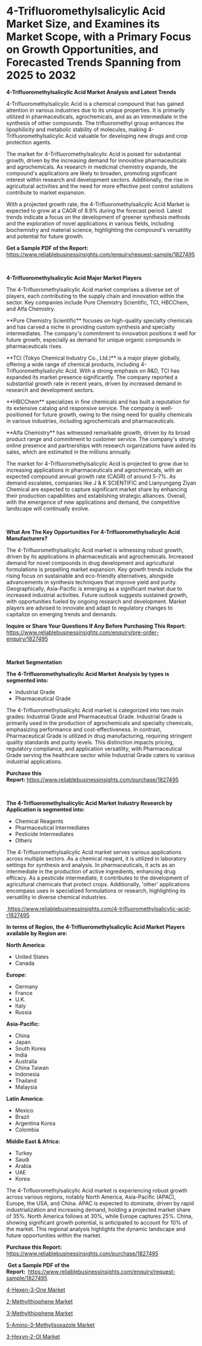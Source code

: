 <p><h1>4-Trifluoromethylsalicylic Acid Market Size, and Examines its Market Scope, with a Primary Focus on Growth Opportunities, and Forecasted Trends Spanning from 2025 to 2032</h1></p><p><strong>4-Trifluoromethylsalicylic Acid Market Analysis and Latest Trends</strong></p>
<p><p>4-Trifluoromethylsalicylic Acid is a chemical compound that has gained attention in various industries due to its unique properties. It is primarily utilized in pharmaceuticals, agrochemicals, and as an intermediate in the synthesis of other compounds. The trifluoromethyl group enhances the lipophilicity and metabolic stability of molecules, making 4-Trifluoromethylsalicylic Acid valuable for developing new drugs and crop protection agents.</p><p>The market for 4-Trifluoromethylsalicylic Acid is poised for substantial growth, driven by the increasing demand for innovative pharmaceuticals and agrochemicals. As research in medicinal chemistry expands, the compound's applications are likely to broaden, promoting significant interest within research and development sectors. Additionally, the rise in agricultural activities and the need for more effective pest control solutions contribute to market expansion.</p><p>With a projected growth rate, the 4-Trifluoromethylsalicylic Acid Market is expected to grow at a CAGR of 8.9% during the forecast period. Latest trends indicate a focus on the development of greener synthesis methods and the exploration of novel applications in various fields, including biochemistry and material science, highlighting the compound's versatility and potential for future growth.</p></p>
<p><strong>Get a Sample PDF of the Report:&nbsp;</strong> <a href="https://www.reliablebusinessinsights.com/enquiry/request-sample/1827495?utm_campaign=62&utm_medium=2&utm_source=Github&utm_content=ia&utm_term=03042025&utm_id=4-trifluoromethylsalicylic-acid">https://www.reliablebusinessinsights.com/enquiry/request-sample/1827495</a></p>
<p>&nbsp;</p>
<p><strong>4-Trifluoromethylsalicylic Acid Major Market Players</strong></p>
<p><p>The 4-Trifluoromethylsalicylic Acid market comprises a diverse set of players, each contributing to the supply chain and innovation within the sector. Key companies include Pure Chemistry Scientific, TCI, HBCChem, and Alfa Chemistry. </p><p>**Pure Chemistry Scientific** focuses on high-quality specialty chemicals and has carved a niche in providing custom synthesis and specialty intermediates. The company's commitment to innovation positions it well for future growth, especially as demand for unique organic compounds in pharmaceuticals rises.</p><p>**TCI (Tokyo Chemical Industry Co., Ltd.)** is a major player globally, offering a wide range of chemical products, including 4-Trifluoromethylsalicylic Acid. With a strong emphasis on R&D, TCI has expanded its market presence significantly. The company reported a substantial growth rate in recent years, driven by increased demand in research and development sectors.</p><p>**HBCChem** specializes in fine chemicals and has built a reputation for its extensive catalog and responsive service. The company is well-positioned for future growth, owing to the rising need for quality chemicals in various industries, including agrochemicals and pharmaceuticals.</p><p>**Alfa Chemistry** has witnessed remarkable growth, driven by its broad product range and commitment to customer service. The company's strong online presence and partnerships with research organizations have aided its sales, which are estimated in the millions annually.</p><p>The market for 4-Trifluoromethylsalicylic Acid is projected to grow due to increasing applications in pharmaceuticals and agrochemicals, with an expected compound annual growth rate (CAGR) of around 5-7%. As demand escalates, companies like J & K SCIENTIFIC and Lianyungang Ziyan Chemical are expected to capture significant market share by enhancing their production capabilities and establishing strategic alliances. Overall, with the emergence of new applications and demand, the competitive landscape will continually evolve.</p></p>
<p>&nbsp;</p>
<p><strong>What Are The Key Opportunities For 4-Trifluoromethylsalicylic Acid Manufacturers?</strong></p>
<p><p>The 4-Trifluoromethylsalicylic Acid market is witnessing robust growth, driven by its applications in pharmaceuticals and agrochemicals. Increased demand for novel compounds in drug development and agricultural formulations is propelling market expansion. Key growth trends include the rising focus on sustainable and eco-friendly alternatives, alongside advancements in synthesis techniques that improve yield and purity. Geographically, Asia-Pacific is emerging as a significant market due to increased industrial activities. Future outlook suggests sustained growth, with opportunities fueled by ongoing research and development. Market players are advised to innovate and adapt to regulatory changes to capitalize on emerging trends and demands.</p></p>
<p><strong>Inquire or Share Your Questions If Any Before Purchasing This Report:</strong> <a href="https://www.reliablebusinessinsights.com/enquiry/pre-order-enquiry/1827495?utm_campaign=62&utm_medium=2&utm_source=Github&utm_content=ia&utm_term=03042025&utm_id=4-trifluoromethylsalicylic-acid">https://www.reliablebusinessinsights.com/enquiry/pre-order-enquiry/1827495</a></p>
<p>&nbsp;</p>
<p><strong>Market Segmentation</strong></p>
<p><strong>The 4-Trifluoromethylsalicylic Acid Market Analysis by types is segmented into:</strong></p>
<p><ul><li>Industrial Grade</li><li>Pharmaceutical Grade</li></ul></p>
<p><p>The 4-Trifluoromethylsalicylic Acid market is categorized into two main grades: Industrial Grade and Pharmaceutical Grade. Industrial Grade is primarily used in the production of agrochemicals and specialty chemicals, emphasizing performance and cost-effectiveness. In contrast, Pharmaceutical Grade is utilized in drug manufacturing, requiring stringent quality standards and purity levels. This distinction impacts pricing, regulatory compliance, and application versatility, with Pharmaceutical Grade serving the healthcare sector while Industrial Grade caters to various industrial applications.</p></p>
<p><strong>Purchase this Report:&nbsp;</strong><a href="https://www.reliablebusinessinsights.com/purchase/1827495?utm_campaign=62&utm_medium=2&utm_source=Github&utm_content=ia&utm_term=03042025&utm_id=4-trifluoromethylsalicylic-acid">https://www.reliablebusinessinsights.com/purchase/1827495</a></p>
<p>&nbsp;</p>
<p><strong>The 4-Trifluoromethylsalicylic Acid Market Industry Research by Application is segmented into:</strong></p>
<p><ul><li>Chemical Reagents</li><li>Pharmaceutical Intermediates</li><li>Pesticide Intermediates</li><li>Others</li></ul></p>
<p><p>The 4-Trifluoromethylsalicylic Acid market serves various applications across multiple sectors. As a chemical reagent, it is utilized in laboratory settings for synthesis and analysis. In pharmaceuticals, it acts as an intermediate in the production of active ingredients, enhancing drug efficacy. As a pesticide intermediate, it contributes to the development of agricultural chemicals that protect crops. Additionally, 'other' applications encompass uses in specialized formulations or research, highlighting its versatility in diverse chemical industries.</p></p>
<p><a href="https://www.reliablebusinessinsights.com/4-trifluoromethylsalicylic-acid-r1827495?utm_campaign=62&utm_medium=2&utm_source=Github&utm_content=ia&utm_term=03042025&utm_id=4-trifluoromethylsalicylic-acid">&nbsp;https://www.reliablebusinessinsights.com/4-trifluoromethylsalicylic-acid-r1827495</a></p>
<p><strong>In terms of Region, the 4-Trifluoromethylsalicylic Acid Market Players available by Region are:</strong></p>
<p>
    <p> <strong> North America: </strong>
        <ul>
            <li>United States</li>
            <li>Canada</li>
        </ul>
        </p> 
    <p> <strong> Europe: </strong>
        <ul>
            <li>Germany</li>
            <li>France</li>
            <li>U.K.</li>
            <li>Italy</li>
            <li>Russia</li>
        </ul>
        </p> 
    <p> <strong> Asia-Pacific: </strong>
        <ul>
            <li>China</li>
            <li>Japan</li>
            <li>South Korea</li>
            <li>India</li>
            <li>Australia</li>
            <li>China Taiwan</li>
            <li>Indonesia</li>
            <li>Thailand</li>
            <li>Malaysia</li>
        </ul>
        </p> 
    <p> <strong> Latin America: </strong>
        <ul>
            <li>Mexico</li>
            <li>Brazil</li>
            <li>Argentina Korea</li>
            <li>Colombia</li>
        </ul>
        </p> 
    <p> <strong> Middle East & Africa: </strong>
        <ul>
            <li>Turkey</li>
            <li>Saudi</li>
            <li>Arabia</li>
            <li>UAE</li>
            <li>Korea</li>
        </ul>
    </p>
    </p>
<p><p>The 4-Trifluoromethylsalicylic Acid market is experiencing robust growth across various regions, notably North America, Asia-Pacific (APAC), Europe, the USA, and China. APAC is expected to dominate, driven by rapid industrialization and increasing demand, holding a projected market share of 35%. North America follows at 30%, while Europe captures 25%. China, showing significant growth potential, is anticipated to account for 10% of the market. This regional analysis highlights the dynamic landscape and future opportunities within the market.</p></p>
<p><strong>Purchase this Report: </strong><a href="https://www.reliablebusinessinsights.com/purchase/1827495?utm_campaign=62&utm_medium=2&utm_source=Github&utm_content=ia&utm_term=03042025&utm_id=4-trifluoromethylsalicylic-acid">https://www.reliablebusinessinsights.com/purchase/1827495</a></p>
<p>&nbsp;<strong>Get a Sample PDF of the Report:&nbsp;&nbsp;</strong><a href="https://www.reliablebusinessinsights.com/enquiry/request-sample/1827495?utm_campaign=62&utm_medium=2&utm_source=Github&utm_content=ia&utm_term=03042025&utm_id=4-trifluoromethylsalicylic-acid">https://www.reliablebusinessinsights.com/enquiry/request-sample/1827495</a></p>
<p><strong></strong></p>
<p><p><a href="https://github.com/hirtzhulstsq/Market-Research-Report-List-1/blob/main/4-hexen-3-one-market.md?utm_campaign=62&utm_medium=2&utm_source=Github&utm_content=ia&utm_term=03042025&utm_id=4-trifluoromethylsalicylic-acid">4-Hexen-3-One Market</a></p><p><a href="https://github.com/alekitanis/Market-Research-Report-List-1/blob/main/2-methylthiophene-market.md?utm_campaign=62&utm_medium=2&utm_source=Github&utm_content=ia&utm_term=03042025&utm_id=4-trifluoromethylsalicylic-acid">2-Methylthiophene Market</a></p><p><a href="https://github.com/vaeilabin/Market-Research-Report-List-1/blob/main/3-methylthiophene-market.md?utm_campaign=62&utm_medium=2&utm_source=Github&utm_content=ia&utm_term=03042025&utm_id=4-trifluoromethylsalicylic-acid">3-Methylthiophene Market</a></p><p><a href="https://github.com/knipsfilip8f/Market-Research-Report-List-1/blob/main/5-amino-3-methylisoxazole-market.md?utm_campaign=62&utm_medium=2&utm_source=Github&utm_content=ia&utm_term=03042025&utm_id=4-trifluoromethylsalicylic-acid">5-Amino-3-Methylisoxazole Market</a></p><p><a href="https://github.com/bilkbitsch/Market-Research-Report-List-1/blob/main/3-hexyn-2-ol-market.md?utm_campaign=62&utm_medium=2&utm_source=Github&utm_content=ia&utm_term=03042025&utm_id=4-trifluoromethylsalicylic-acid">3-Hexyn-2-Ol Market</a></p></p>